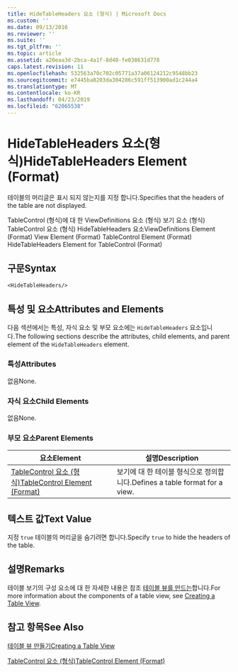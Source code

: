 ```yaml
---
title: HideTableHeaders 요소 (형식) | Microsoft Docs
ms.custom: ''
ms.date: 09/13/2016
ms.reviewer: ''
ms.suite: ''
ms.tgt_pltfrm: ''
ms.topic: article
ms.assetid: a20eaa3d-2bca-4a1f-8d40-fe038631d778
caps.latest.revision: 11
ms.openlocfilehash: 532563a70c702c05771a37a06124212c9548bb23
ms.sourcegitcommit: e7445ba8203da304286c591ff513900ad1c244a4
ms.translationtype: MT
ms.contentlocale: ko-KR
ms.lasthandoff: 04/23/2019
ms.locfileid: "62065538"
---
```

# <a name="hidetableheaders-element-format"></a><span data-ttu-id="b5713-102">HideTableHeaders 요소(형식)</span><span class="sxs-lookup"><span data-stu-id="b5713-102">HideTableHeaders Element (Format)</span></span>

<span data-ttu-id="b5713-103">테이블의 머리글은 표시 되지 않는지를 지정 합니다.</span><span class="sxs-lookup"><span data-stu-id="b5713-103">Specifies that the headers of the table are not displayed.</span></span>

<span data-ttu-id="b5713-104">TableControl (형식)에 대 한 ViewDefinitions 요소 (형식) 보기 요소 (형식) TableControl 요소 (형식) HideTableHeaders 요소</span><span class="sxs-lookup"><span data-stu-id="b5713-104">ViewDefinitions Element (Format) View Element (Format) TableControl Element (Format) HideTableHeaders Element for TableControl (Format)</span></span>

## <a name="syntax"></a><span data-ttu-id="b5713-105">구문</span><span class="sxs-lookup"><span data-stu-id="b5713-105">Syntax</span></span>

```vb
<HideTableHeaders/>
```

## <a name="attributes-and-elements"></a><span data-ttu-id="b5713-106">특성 및 요소</span><span class="sxs-lookup"><span data-stu-id="b5713-106">Attributes and Elements</span></span>

<span data-ttu-id="b5713-107">다음 섹션에서는 특성, 자식 요소 및 부모 요소에는 `HideTableHeaders` 요소입니다.</span><span class="sxs-lookup"><span data-stu-id="b5713-107">The following sections describe the attributes, child elements, and parent element of the `HideTableHeaders` element.</span></span>

### <a name="attributes"></a><span data-ttu-id="b5713-108">특성</span><span class="sxs-lookup"><span data-stu-id="b5713-108">Attributes</span></span>

<span data-ttu-id="b5713-109">없음</span><span class="sxs-lookup"><span data-stu-id="b5713-109">None.</span></span>

### <a name="child-elements"></a><span data-ttu-id="b5713-110">자식 요소</span><span class="sxs-lookup"><span data-stu-id="b5713-110">Child Elements</span></span>

<span data-ttu-id="b5713-111">없음</span><span class="sxs-lookup"><span data-stu-id="b5713-111">None.</span></span>

### <a name="parent-elements"></a><span data-ttu-id="b5713-112">부모 요소</span><span class="sxs-lookup"><span data-stu-id="b5713-112">Parent Elements</span></span>

|<span data-ttu-id="b5713-113">요소</span><span class="sxs-lookup"><span data-stu-id="b5713-113">Element</span></span>|<span data-ttu-id="b5713-114">설명</span><span class="sxs-lookup"><span data-stu-id="b5713-114">Description</span></span>|
|-------------|-----------------|
|[<span data-ttu-id="b5713-115">TableControl 요소 (형식)</span><span class="sxs-lookup"><span data-stu-id="b5713-115">TableControl Element (Format)</span></span>](./tablecontrol-element-format.md)|<span data-ttu-id="b5713-116">보기에 대 한 테이블 형식으로 정의합니다.</span><span class="sxs-lookup"><span data-stu-id="b5713-116">Defines a table format for a view.</span></span>|

## <a name="text-value"></a><span data-ttu-id="b5713-117">텍스트 값</span><span class="sxs-lookup"><span data-stu-id="b5713-117">Text Value</span></span>

<span data-ttu-id="b5713-118">지정 `true` 테이블의 머리글을 숨기려면 합니다.</span><span class="sxs-lookup"><span data-stu-id="b5713-118">Specify `true` to hide the headers of the table.</span></span>

## <a name="remarks"></a><span data-ttu-id="b5713-119">설명</span><span class="sxs-lookup"><span data-stu-id="b5713-119">Remarks</span></span>

<span data-ttu-id="b5713-120">테이블 보기의 구성 요소에 대 한 자세한 내용은 참조 [테이블 뷰를 만드는](./creating-a-table-view.md)합니다.</span><span class="sxs-lookup"><span data-stu-id="b5713-120">For more information about the components of a table view, see [Creating a Table View](./creating-a-table-view.md).</span></span>

## <a name="see-also"></a><span data-ttu-id="b5713-121">참고 항목</span><span class="sxs-lookup"><span data-stu-id="b5713-121">See Also</span></span>

[<span data-ttu-id="b5713-122">테이블 뷰 만들기</span><span class="sxs-lookup"><span data-stu-id="b5713-122">Creating a Table View</span></span>](./creating-a-table-view.md)

[<span data-ttu-id="b5713-123">TableControl 요소 (형식)</span><span class="sxs-lookup"><span data-stu-id="b5713-123">TableControl Element (Format)</span></span>](./tablecontrol-element-format.md)
